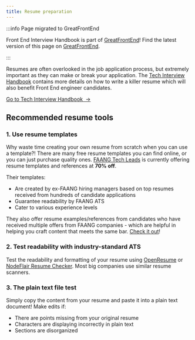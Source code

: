 ```yaml
---
title: Resume preparation
---
```


:::info Page migrated to GreatFrontEnd

Front End Interview Handbook is part of [GreatFrontEnd](https://www.greatfrontend.com?utm_source=frontendinterviewhandbook&utm_medium=referral&gnrs=frontendinterviewhandbook)! Find the latest version of this page on [GreatFrontEnd](https://www.greatfrontend.com/front-end-interview-playbook/resume?utm_source=frontendinterviewhandbook&utm_medium=referral&gnrs=frontendinterviewhandbook).

:::

Resumes are often overlooked in the job application process, but extremely important as they can make or break your application. The [Tech Interview Handbook](https://www.techinterviewhandbook.org/resume/guide) contains more details on how to write a killer resume which will also benefit Front End engineer candidates.

<div>
  <a className="button button--primary" href="https://www.techinterviewhandbook.org/resume/guide">Go to Tech Interview Handbook &nbsp;→</a>
</div>

## Recommended resume tools

### 1. Use resume templates

Why waste time creating your own resume from scratch when you can use a template?! There are many free resume templates you can find online, or you can just purchase quality ones. [FAANG Tech Leads](https://www.faangtechleads.com?utm_source=frontendinterviewhandbook&utm_medium=referral&utm_content=ats_template&aff=1e80c401fe7e2) is currently offering resume templates and references at **70% off**.

Their templates:

- Are created by ex-FAANG hiring managers based on top resumes received from hundreds of candidate applications
- Guarantee readability by FAANG ATS
- Cater to various experience levels

They also offer resume examples/references from candidates who have received multiple offers from FAANG companies - which are helpful in helping you craft content that meets the same bar. [Check it out](https://www.faangtechleads.com?utm_source=frontendinterviewhandbook&utm_medium=referral&utm_content=ats_template&aff=1e80c401fe7e2)!

### 2. Test readability with industry-standard ATS

Test the readability and formatting of your resume using [OpenResume](https://www.open-resume.com/) or [NodeFlair Resume Checker](https://nodeflair.com/resume-checker). Most big companies use similar resume scanners.

### 3. The plain text file test

Simply copy the content from your resume and paste it into a plain text document! Make edits if:

- There are points missing from your original resume
- Characters are displaying incorrectly in plain text
- Sections are disorganized
